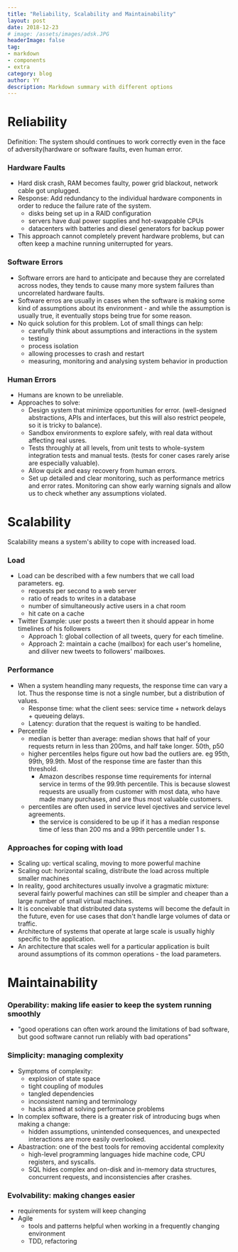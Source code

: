 ```yaml
---
title: "Reliability, Scalability and Maintainability"
layout: post
date: 2018-12-23
# image: /assets/images/adsk.JPG
headerImage: false
tag:
- markdown
- components
- extra
category: blog
author: YY
description: Markdown summary with different options
---
```


# Reliability
Definition: The system should continues to work correctly even in the face of adversity(hardware or software faults, even human error.

### Hardware Faults
- Hard disk crash, RAM becomes faulty, power grid blackout, network cable got unplugged. 
- Response: Add redundancy to the individual hardware components in order to reduce the failure rate of the system.
    - disks being set up in a RAID configuration
    - servers have dual power supplies and hot-swappable CPUs
    - datacenters with batteries and diesel generators for backup power
- This approach cannot completely prevent hardware problems, but can often keep a machine running uniterrupted for years.

### Software Errors
- Software errors are hard to anticipate and because they are correlated across nodes, they tends to cause many more system failures than uncorrelated hardware faults. 
- Software erros are usually in cases when the software is making some kind of assumptions about its environment - and while the assumption is usually true, it eventually stops being true for some reason. 
- No quick solution for this problem. Lot of small things can help:
    - carefully think about assumptions and interactions in the system
    - testing
    - process isolation
    - allowing processes to crash and restart
    - measuring, monitoring and analysing system behavior in production 

### Human Errors
- Humans are known to be unreliable. 
- Approaches to solve: 
    - Design system that minimize opportunities for error. (well-designed abstractions, APIs and interfaces, but this will also restrict peopele, so it is tricky to balance).
    - Sandbox environments to explore safely, with real data without affecting real usres. 
    - Tests throughly at all levels, from unit tests to whole-system integration tests and manual tests. (tests for coner cases rarely arise are especially valuable).
    - Allow quick and easy recovery from human errors. 
    - Set up detailed and clear monitoring, such as performance metrics and error rates. Monitoring can show early warning signals and allow us to check whether any assumptions violated. 

# Scalability
Scalability means a system's ability to cope with increased load.

### Load
- Load can be described with a few numbers that we call load parameters. eg. 
     - requests per second to a web server
     - ratio of reads to writes in a database
     - number of simultaneously active users in a chat room
     - hit cate on a cache
- Twitter Example: user posts a tweert then it should appear in home timelines of his followers
    - Approach 1: global collection of all tweets, query for each timeline.
    - Approach 2: maintain a cache (mailbox) for each user's homeline, and diliver new tweets to followers' mailboxes.

### Performance
- When a system heandling many requests, the response time can vary a lot. Thus the response time is not a single number, but a distribution of values. 
    - Response time: what the client sees: service time + network delays + queueing delays.
    - Latency: duration that the request is waiting to be handled.
- Percentile
    - median is better than average: median shows that half of your requests return in less than 200ms, and half take longer. 50th, p50
    - higher percentiles helps figure out how bad the outliers are. eg 95th, 99th, 99.9th. Most of the response time are faster than this threshold.
        - Amazon describes response time requirements for internal service in terms of the 99.9th percentile. This is because slowest requests are usually from customer with most data, who have made many purchases, and are thus most valuable customers. 
    - percentiles are often used in service level ojectives and service level agreements. 
        - the service is considered to be up if it has a median response time of less than 200 ms and a 99th percentile under 1 s.

### Approaches for coping with load
- Scaling up: vertical scaling, moving to more powerful machine
- Scaling out: horizontal scaling, distribute the load across multiple smaller machines
- In reality, good architectures usually involve a gragmatic mixture: several fairly powerful machines can still be simpler and cheaper than a large number of small virtual machines. 
- It is conceivable that distributed data systems will become the default in the future, even for use cases that don't handle large volumes of data or traffic. 
- Architecture of systems that operate at large scale is usually highly specific to the application. 
- An architecture that scales well for a particular application is built around assumptions of its common operations - the load parameters.

# Maintainability

### Operability: making life easier to keep the system running smoothly
- "good operations can often work around the limitations of bad software, but good software cannot run reliably with bad operations"

### Simplicity: managing complexity
- Symptoms of complexity:
    - explosion of state space
    - tight coupling of modules
    - tangled dependencies
    - inconsistent naming and terminology
    - hacks aimed at solving performance problems
- In complex software, there is a greater risk of introducing bugs when making a change: 
    - hidden assumptions, unintended consequences, and unexpected interactions are more easily overlooked.
- Abastraction: one of the best tools for removing accidental complexity
    - high-level programming languages hide machine code, CPU registers, and syscalls.
    - SQL hides complex and on-disk and in-memory data structures, concurrent requests, and inconsistencies after crashes.

### Evolvability: making changes easier
- requirements for system will keep changing
- Agile 
    - tools and patterns helpful when working in a frequently changing environment
    - TDD, refactoring
